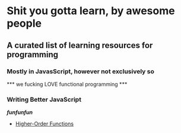 # Shit you gotta learn, by awesome people
## A curated list of learning resources for programming
### Mostly in JavasScript, however not exclusively so
*** we fucking LOVE functional programming ***

### Writing Better JavaScript

***funfunfun***
* [Higher-Order Functions](https://www.youtube.com/watch?v=BMUiFMZr7vk)
